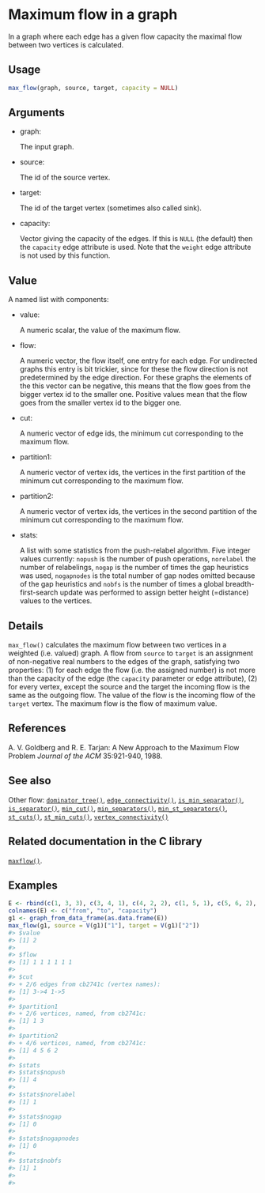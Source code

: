 # Maximum flow in a graph

In a graph where each edge has a given flow capacity the maximal flow
between two vertices is calculated.

## Usage

``` r
max_flow(graph, source, target, capacity = NULL)
```

## Arguments

- graph:

  The input graph.

- source:

  The id of the source vertex.

- target:

  The id of the target vertex (sometimes also called sink).

- capacity:

  Vector giving the capacity of the edges. If this is `NULL` (the
  default) then the `capacity` edge attribute is used. Note that the
  `weight` edge attribute is not used by this function.

## Value

A named list with components:

- value:

  A numeric scalar, the value of the maximum flow.

- flow:

  A numeric vector, the flow itself, one entry for each edge. For
  undirected graphs this entry is bit trickier, since for these the flow
  direction is not predetermined by the edge direction. For these graphs
  the elements of the this vector can be negative, this means that the
  flow goes from the bigger vertex id to the smaller one. Positive
  values mean that the flow goes from the smaller vertex id to the
  bigger one.

- cut:

  A numeric vector of edge ids, the minimum cut corresponding to the
  maximum flow.

- partition1:

  A numeric vector of vertex ids, the vertices in the first partition of
  the minimum cut corresponding to the maximum flow.

- partition2:

  A numeric vector of vertex ids, the vertices in the second partition
  of the minimum cut corresponding to the maximum flow.

- stats:

  A list with some statistics from the push-relabel algorithm. Five
  integer values currently: `nopush` is the number of push operations,
  `norelabel` the number of relabelings, `nogap` is the number of times
  the gap heuristics was used, `nogapnodes` is the total number of gap
  nodes omitted because of the gap heuristics and `nobfs` is the number
  of times a global breadth-first-search update was performed to assign
  better height (=distance) values to the vertices.

## Details

`max_flow()` calculates the maximum flow between two vertices in a
weighted (i.e. valued) graph. A flow from `source` to `target` is an
assignment of non-negative real numbers to the edges of the graph,
satisfying two properties: (1) for each edge the flow (i.e. the assigned
number) is not more than the capacity of the edge (the `capacity`
parameter or edge attribute), (2) for every vertex, except the source
and the target the incoming flow is the same as the outgoing flow. The
value of the flow is the incoming flow of the `target` vertex. The
maximum flow is the flow of maximum value.

## References

A. V. Goldberg and R. E. Tarjan: A New Approach to the Maximum Flow
Problem *Journal of the ACM* 35:921-940, 1988.

## See also

Other flow:
[`dominator_tree()`](https://r.igraph.org/reference/dominator_tree.md),
[`edge_connectivity()`](https://r.igraph.org/reference/edge_connectivity.md),
[`is_min_separator()`](https://r.igraph.org/reference/is_min_separator.md),
[`is_separator()`](https://r.igraph.org/reference/is_separator.md),
[`min_cut()`](https://r.igraph.org/reference/min_cut.md),
[`min_separators()`](https://r.igraph.org/reference/min_separators.md),
[`min_st_separators()`](https://r.igraph.org/reference/min_st_separators.md),
[`st_cuts()`](https://r.igraph.org/reference/st_cuts.md),
[`st_min_cuts()`](https://r.igraph.org/reference/st_min_cuts.md),
[`vertex_connectivity()`](https://r.igraph.org/reference/vertex_connectivity.md)

## Related documentation in the C library

[`maxflow()`](https://igraph.org/c/html/latest/igraph-Flows.html#igraph_maxflow).

## Examples

``` r
E <- rbind(c(1, 3, 3), c(3, 4, 1), c(4, 2, 2), c(1, 5, 1), c(5, 6, 2), c(6, 2, 10))
colnames(E) <- c("from", "to", "capacity")
g1 <- graph_from_data_frame(as.data.frame(E))
max_flow(g1, source = V(g1)["1"], target = V(g1)["2"])
#> $value
#> [1] 2
#> 
#> $flow
#> [1] 1 1 1 1 1 1
#> 
#> $cut
#> + 2/6 edges from cb2741c (vertex names):
#> [1] 3->4 1->5
#> 
#> $partition1
#> + 2/6 vertices, named, from cb2741c:
#> [1] 1 3
#> 
#> $partition2
#> + 4/6 vertices, named, from cb2741c:
#> [1] 4 5 6 2
#> 
#> $stats
#> $stats$nopush
#> [1] 4
#> 
#> $stats$norelabel
#> [1] 1
#> 
#> $stats$nogap
#> [1] 0
#> 
#> $stats$nogapnodes
#> [1] 0
#> 
#> $stats$nobfs
#> [1] 1
#> 
#> 
```
